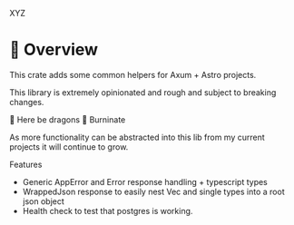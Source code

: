XYZ
###

🎨 Overview
===========

This crate adds some common helpers for Axum + Astro projects.

This library is extremely opinionated and rough and subject to breaking changes.

🐉 Here be dragons 🐉 Burninate

As more functionality can be abstracted into this lib from my current projects it will continue to grow.

Features
- Generic AppError and Error response handling + typescript types
- WrappedJson response to easily nest Vec and single types into a root json object
- Health check to test that postgres is working.